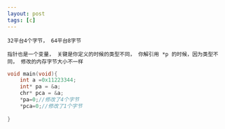 ```yaml
---
layout: post
tags: [c]
---
```



`32平台4个字节， 64平台8字节`

`指针也是一个变量， 关键是你定义的时候的类型不同， 你解引用 *p 的时候，因为类型不同， 修改的内存字节大小不一样`

```c
void main(void){
	int a =0x11223344;
	int* pa = &a;
	chr* pca = &a;
    *pa=0;//修改了4个字节
    *pca=0;//修改了1个字节
		
}
```


